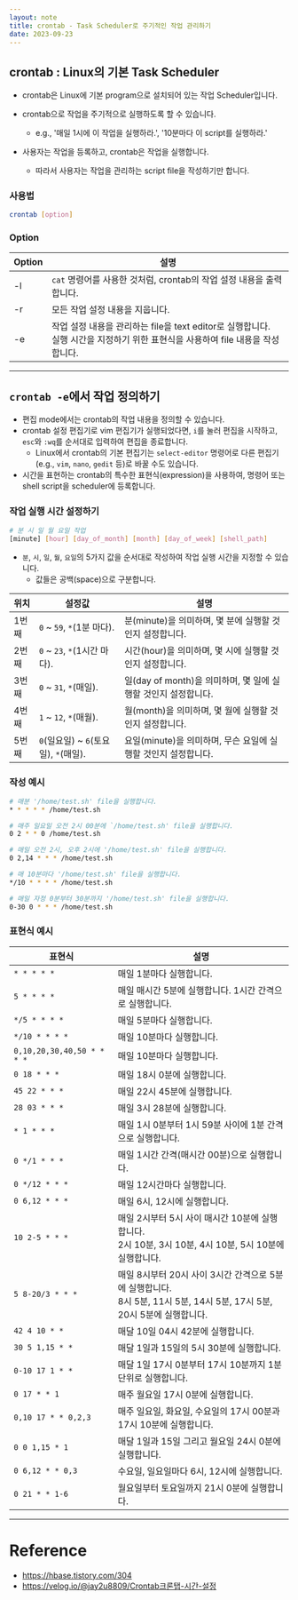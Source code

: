 ```yaml
---
layout: note
title: crontab - Task Scheduler로 주기적인 작업 관리하기
date: 2023-09-23
---
```





## crontab : Linux의 기본 Task Scheduler

- crontab은 Linux에 기본 program으로 설치되어 있는 작업 Scheduler입니다.

- crontab으로 작업을 주기적으로 실행하도록 할 수 있습니다.
    - e.g., '매일 1시에 이 작업을 실행하라.', '10분마다 이 script를 실행하라.'

- 사용자는 작업을 등록하고, crontab은 작업을 실행합니다.
    - 따라서 사용자는 작업을 관리하는 script file을 작성하기만 합니다.


### 사용법

```sh
crontab [option]
```

### Option

| Option | 설명 |
| --- | --- |
| -l | `cat` 명령어를 사용한 것처럼, crontab의 작업 설정 내용을 출력합니다. |
| -r | 모든 작업 설정 내용을 지웁니다. |
| -e | 작업 설정 내용을 관리하는 file을 text editor로 실행합니다.<br>실행 시간을 지정하기 위한 표현식을 사용하여 file 내용을 작성합니다. |




---




## `crontab -e`에서 작업 정의하기

- 편집 mode에서는 crontab의 작업 내용을 정의할 수 있습니다.
- crontab 설정 편집기로 vim 편집기가 실행되었다면, `i`를 눌러 편집을 시작하고, `esc`와 `:wq`를 순서대로 입력하여 편집을 종료합니다.
    - Linux에서 crontab의 기본 편집기는 `select-editor` 명령어로 다른 편집기(e.g., `vim`, `nano`, `gedit` 등)로 바꿀 수도 있습니다.
- 시간을 표현하는 crontab의 특수한 표현식(expression)을 사용하여, 명령어 또는 shell script을 scheduler에 등록합니다.


### 작업 실행 시간 설정하기

```sh
# 분 시 일 월 요일 작업
[minute] [hour] [day_of_month] [month] [day_of_week] [shell_path]
```

- `분`, `시`, `일`, `월`, `요일`의 5가지 값을 순서대로 작성하여 작업 실행 시간을 지정할 수 있습니다.
    - 값들은 공백(space)으로 구분합니다.

| 위치 | 설정값 | 설명 |
| --- | --- | --- |
| 1번째 | `0` ~ `59`, `*`(1분 마다). | 분(minute)을 의미하며, 몇 분에 실행할 것인지 설정합니다. |
| 2번째 | `0` ~ `23`, `*`(1시간 마다). | 시간(hour)을 의미하며, 몇 시에 실행할 것인지 설정합니다. |
| 3번째 | `0` ~ `31`, `*`(매일). | 일(day of month)을 의미하며, 몇 일에 실행할 것인지 설정합니다. |
| 4번째 | `1` ~ `12`, `*`(매월). | 월(month)을 의미하며, 몇 월에 실행할 것인지 설정합니다. |
| 5번째 | `0`(일요일) ~ `6`(토요일), `*`(매일). | 요일(minute)을 의미하며, 무슨 요일에 실행할 것인지 설정합니다. |


### 작성 예시

```sh
# 매분 '/home/test.sh' file을 실행합니다.
* * * * * /home/test.sh

# 매주 일요일 오전 2시 00분에 `/home/test.sh' file을 실행합니다.
0 2 * * 0 /home/test.sh

# 매일 오전 2시, 오후 2시에 '/home/test.sh' file을 실행합니다.
0 2,14 * * * /home/test.sh

# 매 10분마다 '/home/test.sh' file을 실행합니다.
*/10 * * * * /home/test.sh

# 매일 자정 0분부터 30분까지 '/home/test.sh' file을 실행합니다.
0-30 0 * * * /home/test.sh
```


### 표현식 예시

| 표현식 | 설명 |
| --- | --- |
| `* * * * *` | 매일 1분마다 실행합니다. |
| `5 * * * *` | 매일 매시간 5분에 실행합니다. 1시간 간격으로 실행합니다. |
| `*/5 * * * *` | 매일 5분마다 실행합니다. |
| `*/10 * * * *` | 매일 10분마다 실행합니다. |
| `0,10,20,30,40,50 * * * *` | 매일 10분마다 실행합니다. |
| `0 18 * * *` | 매일 18시 0분에 실행합니다. |
| `45 22 * * *` | 매일 22시 45분에 실행합니다. |
| `28 03 * * *` | 매일 3시 28분에 실행합니다. |
| `* 1 * * *` | 매일 1시 0분부터 1시 59분 사이에 1분 간격으로 실행합니다. |
| `0 */1 * * *` | 매일 1시간 간격(매시간 00분)으로 실행합니다. |
| `0 */12 * * *` | 매일 12시간마다 실행합니다. |
| `0 6,12 * * *` | 매일 6시, 12시에 실행합니다. |
| `10 2-5 * * *` | 매일 2시부터 5시 사이 매시간 10분에 실행합니다.<br>2시 10분, 3시 10분, 4시 10분, 5시 10분에 실행합니다. |
| `5 8-20/3 * * *` | 매일 8시부터 20시 사이 3시간 간격으로 5분에 실행합니다.<br>8시 5분, 11시 5분, 14시 5분, 17시 5분, 20시 5분에 실행합니다. |
| `42 4 10 * *` | 매달 10일 04시 42분에 실행합니다. |
| `30 5 1,15 * *` | 매달 1일과 15일의 5시 30분에 실행합니다. |
| `0-10 17 1 * *` | 매달 1일 17시 0분부터 17시 10분까지 1분 단위로 실행합니다. |
| `0 17 * * 1` | 매주 월요일 17시 0분에 실행합니다. |
| `0,10 17 * * 0,2,3` | 매주 일요일, 화요일, 수요일의 17시 00분과 17시 10분에 실행합니다. |
| `0 0 1,15 * 1` | 매달 1일과 15일 그리고 월요일 24시 0분에 실행합니다. |
| `0 6,12 * * 0,3` | 수요일, 일요일마다 6시, 12시에 실행합니다. |
| `0 21 * * 1-6` | 월요일부터 토요일까지 21시 0분에 실행합니다. |




---




# Reference

- <https://hbase.tistory.com/304>
- <https://velog.io/@jay2u8809/Crontab크론탭-시간-설정>